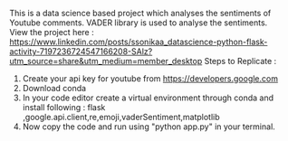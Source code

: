 This is a data science based project which analyses the sentiments of Youtube comments. VADER library is used to analyse the sentiments. <br>
View the project here : https://www.linkedin.com/posts/ssonikaa_datascience-python-flask-activity-7197236724547166208-SAlz?utm_source=share&utm_medium=member_desktop
Steps to Replicate :<br>
1.  Create your api key for youtube from https://developers.google.com<br>
2.  Download conda<br>
3.  In your code editor create a virtual environment through conda and install following : flask ,google.api.client,re,emoji,vaderSentiment,matplotlib<br>
4.  Now copy the code and run using "python app.py" in your terminal.<br>
